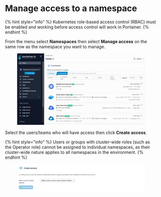 # Manage access to a namespace

{% hint style="info" %}
Kubernetes role-based access control (RBAC) must be enabled and working before access control will work in Portainer.
{% endhint %}

From the menu select **Namespaces** then select **Manage access** on the same row as the namespace you want to manage.

<figure><img src="../../../.gitbook/assets/2.15-k8s_kubernetes_namespaces_manage_namespace_access.gif" alt=""><figcaption></figcaption></figure>

Select the users/teams who will have access then click **Create access**.

{% hint style="info" %}
Users or groups with cluster-wide roles (such as the Operator role) cannot be assigned to individual namespaces, as their cluster-wide nature applies to all namespaces in the environment.
{% endhint %}

<figure><img src="../../../.gitbook/assets/2.15-kubernetes_namespaces_manage_namespace_access.png" alt=""><figcaption></figcaption></figure>
